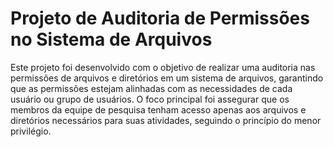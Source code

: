 # Projeto de Auditoria de Permissões no Sistema de Arquivos
Este projeto foi desenvolvido com o objetivo de realizar uma auditoria nas permissões de arquivos e diretórios em um sistema de arquivos, garantindo que as permissões estejam alinhadas com as necessidades de cada usuário ou grupo de usuários. O foco principal foi assegurar que os membros da equipe de pesquisa tenham acesso apenas aos arquivos e diretórios necessários para suas atividades, seguindo o princípio do menor privilégio.


